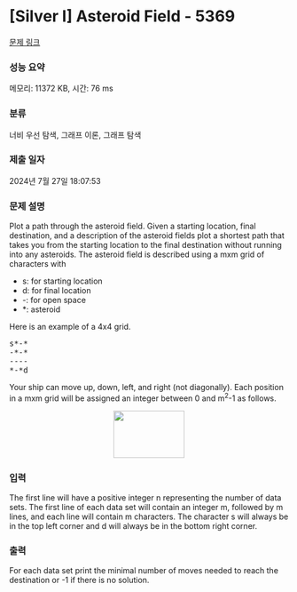 # [Silver I] Asteroid Field - 5369 

[문제 링크](https://www.acmicpc.net/problem/5369) 

### 성능 요약

메모리: 11372 KB, 시간: 76 ms

### 분류

너비 우선 탐색, 그래프 이론, 그래프 탐색

### 제출 일자

2024년 7월 27일 18:07:53

### 문제 설명

<p>Plot a path through the asteroid field. Given a starting location, final destination, and a description of the asteroid fields plot a shortest path that takes you from the starting location to the final destination without running into any asteroids. The asteroid field is described using a mxm grid of characters with</p>

<ul>
	<li>s: for starting location</li>
	<li>d: for final location</li>
	<li>-: for open space</li>
	<li>*: asteroid</li>
</ul>

<p>Here is an example of a 4x4 grid.</p>

<pre>s*-*
-*-*
----
*-*d</pre>

<p>Your ship can move up, down, left, and right (not diagonally). Each position in a mxm grid will be assigned an integer between 0 and m<sup>2</sup>-1 as follows.</p>

<p style="text-align: center;"><img alt="" src="https://upload.acmicpc.net/b44cd4a5-7baf-4560-b59d-1d7e3a8205da/-/preview/" style="width: 128px; height: 85px;"></p>

### 입력 

 <p>The first line will have a positive integer n representing the number of data sets. The first line of each data set will contain an integer m, followed by m lines, and each line will contain m characters. The character s will always be in the top left corner and d will always be in the bottom right corner.</p>

### 출력 

 <p>For each data set print the minimal number of moves needed to reach the destination or -1 if there is no solution.</p>


